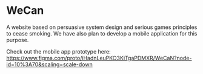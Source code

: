 # WeCan
A website based on persuasive system design and serious games principles to cease smoking. We have also plan to develop a mobile application for this purpose.

Check out the mobile app prototype here:
https://www.figma.com/proto/iHadnLeuPKO3KiTgaPDMXR/WeCaN?node-id=10%3A70&scaling=scale-down
